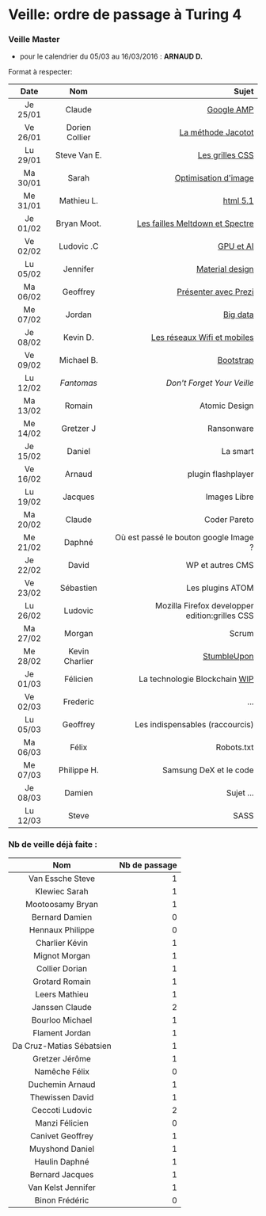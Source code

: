 ﻿# Veille: ordre de passage à Turing 4
 
 ### Veille Master
- pour le calendrier du 05/03 au 16/03/2016 : **ARNAUD D.**

Format à respecter:   

| Date          | Nom              | Sujet              |
|:----------------:|:----------------:| ------------------:|
| Je 25/01 | Claude | [Google AMP](https://github.com/ClaudeJanssenPro/veille250118_amp) |
| Ve 26/01 | Dorien Collier | [La méthode Jacotot](https://contattafiles.s3-us-west-1.amazonaws.com/tnt14094/8FxtYHOcQ-GuswT/jacotot.pdf) |
| Lu 29/01 | Steve Van E.     | [Les grilles CSS](https://github.com/Steve-VE/CSS-Grid) |
| Ma 30/01 | Sarah            | [Optimisation d'image]() |
| Me 31/01 | Mathieu L.       | [html 5.1]() |
| Je 01/02 | Bryan Moot. | [Les failles Meltdown et Spectre](https://contattafiles.s3-us-west-1.amazonaws.com/tnt14094/6OUhj2ygWaeTTMR/Veille%20Technologique.docx) |
| Ve 02/02 | Ludovic .C | [GPU et AI]() |
| Lu 05/02 | Jennifer         | [Material design]()  |
| Ma 06/02 | Geoffrey | [Présenter avec Prezi](https://prezi.com/) |
| Me 07/02 | Jordan           | [Big data]() |
| Je 08/02 | Kevin D.         | [Les réseaux Wifi et mobiles](https://contattafiles.s3-us-west-1.amazonaws.com/tnt14094/uY9k3EfBqzse9EZ/Les%20r%C3%A9seaux%20Wifi%20et%20mobiles.pptx) |
| Ve 09/02 | Michael B.       | [Bootstrap]() |
| Lu 12/02 | _Fantomas_       | _Don't Forget Your Veille_ |
| Ma 13/02 | Romain           | Atomic Design  |
| Me 14/02 | Gretzer J        | Ransonware |
| Je 15/02 | Daniel           | La smart |
| Ve 16/02 | Arnaud           | plugin flashplayer |
| Lu 19/02 | Jacques          | Images Libre |
| Ma 20/02 | Claude           | Coder Pareto |
| Me 21/02 | Daphné           | Où est passé le bouton google Image ? |
| Je 22/02 | David            | WP et autres CMS |
| Ve 23/02 | Sébastien        | Les plugins ATOM |
| Lu 26/02 | Ludovic          |Mozilla Firefox developper edition:grilles CSS  
| Ma 27/02 | Morgan           | Scrum|
| Me 28/02 | Kevin Charlier   | [StumbleUpon](https://github.com/becodeorg/La-Veille/blob/master/Turing4/readme.md) |
| Je 01/03 | Félicien         |La technologie Blockchain [WIP](https://github.com/becodeorg/La-Veille/blob/master/Turing4/readme.md) |
| Ve 02/03 | Frederic         |...
| Lu 05/03 | Geoffrey         | Les indispensables (raccourcis) |
| Ma 06/03 | Félix            | Robots.txt |
| Me 07/03 | Philippe H.      | Samsung DeX et le code |
| Je 08/03 | Damien           | Sujet ... |
| Lu 12/03 | Steve            | SASS |

### Nb de veille déjà faite :

| Nom             | Nb de passage     |
|:---------------:|------------------:|
|Van Essche	Steve | 1|
|Klewiec	Sarah    | 1|
|Mootoosamy	Bryan | 1|
|Bernard	Damien   | 0|
|Hennaux	Philippe | 0|
|Charlier	Kévin   | 1|
|Mignot	Morgan    | 1|
|Collier	Dorian   | 1|
|Grotard	Romain   | 1|
|Leers	Mathieu    | 1|
|Janssen	Claude   | 2|
|Bourloo	Michael  | 1|
|Flament	Jordan   | 1|
|Da Cruz-Matias	Sébatsien | 1|
|Gretzer	Jérôme   | 1|
|Namêche	Félix    | 0|
|Duchemin	Arnaud  | 1|
|Thewissen	David  | 1|
|Ceccoti	Ludovic  | 2|
|Manzi	Félicien   | 0|
|Canivet	Geoffrey | 1|
|Muyshond	Daniel  | 1|
|Haulin	Daphné    | 1|
|Bernard	Jacques  | 1|
|Van Kelst	Jennifer | 1|
|Binon	Frédéric   | 0|




